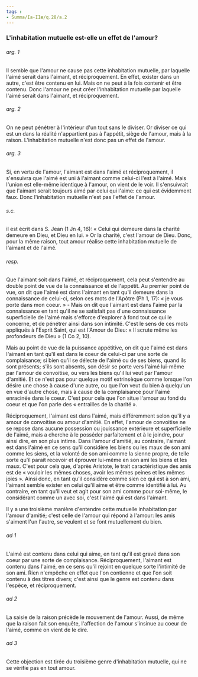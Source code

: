 ```yaml
---
tags : 
- Summa/Ia-IIæ/q.28/a.2
---
```


### L'inhabitation mutuelle est-elle un effet de l'amour?

###### arg. 1
Il semble que l'amour ne cause pas cette inhabitation mutuelle, par laquelle l'aimé serait dans l'aimant, et réciproquement. En effet, exister dans un autre, c'est être contenu en lui. Mais on ne peut à la fois contenir et être contenu. Donc l'amour ne peut créer l'inhabitation mutuelle par laquelle l'aimé serait dans l'aimant, et réciproquement. 

###### arg. 2
On ne peut pénétrer à l'intérieur d'un tout sans le diviser. Or diviser ce qui est un dans la réalité n'appartient pas à l'appétit, siège de l'amour, mais à la raison. L'inhabitation mutuelle n'est donc pas un effet de l'amour. 

###### arg. 3
Si, en vertu de l'amour, l'aimant est dans l'aimé et réciproquement, il s'ensuivra que l'aimé est uni à l'aimant comme celui-ci l'est à l'aimé. Mais l'union est elle-même identique à l'amour, on vient de le voir. Il s'ensuivrait que l'aimant serait toujours aimé par celui qui l'aime: ce qui est évidemment faux. Donc l'inhabitation mutuelle n'est pas l'effet de l'amour. 

###### s.c.
il est écrit dans S. Jean (1 Jn 4, 16): « Celui qui demeure dans la charité demeure en Dieu, et Dieu en lui. » Or la charité, c'est l'amour de Dieu. Donc, pour la même raison, tout amour réalise cette inhabitation mutuelle de l'aimant et de l'aimé. 

###### resp.
Que l'aimant soit dans l'aimé, et réciproquement, cela peut s'entendre au double point de vue de la connaissance et de l'appétit. Au premier point de vue, on dit que l'aimé est dans l'aimant en tant qu'il demeure dans la connaissance de celui-ci, selon ces mots de l'Apôtre (Ph 1, 17): « je vous porte dans mon coeur. » - Mais on dit que l'aimant est dans l'aimé par la connaissance en tant qu'il ne se satisfait pas d'une connaissance superficielle de l'aimé mais s'efforce d'explorer à fond tout ce qui le concerne, et de pénétrer ainsi dans son intimité. C'est le sens de ces mots appliqués à l'Esprit Saint, qui est l'Amour de Dieu: « Il scrute même les profondeurs de Dieu » (1 Co 2, 10). 

Mais au point de vue de la puissance appétitive, on dit que l'aimé est dans l'aimant en tant qu'il est dans le coeur de celui-ci par une sorte de complaisance; si bien qu'il se délecte de l'aimé ou de ses biens, quand ils sont présents; s'ils sont absents, son désir se porte vers l'aimé lui-même par l'amour de convoitise, ou vers les biens qu'il lui veut par l'amour d'amitié. Et ce n'est pas pour quelque motif extrinsèque comme lorsque l'on désire une chose à cause d'une autre, ou que l'on veut du bien à quelqu'un en vue d'autre chose, mais à cause de la complaisance pour l'aimé enracinée dans le coeur. C'est pour cela que l'on situe l'amour au fond du coeur et que l'on parle des « entrailles de la charité ». 

Réciproquement, l'aimant est dans l'aimé, mais différemment selon qu'il y a amour de convoitise ou amour d'amitié. En effet, l'amour de convoitise ne se repose dans aucune possession ou jouissance extérieure et superficielle de l'aimé, mais a cherche à le posséder parfaitement et à le joindre, pour ainsi dire, en son plus intime. Dans l'amour d'amitié, au contraire, l'aimant est dans l'aimé en ce sens qu'il considère les biens ou les maux de son ami comme les siens, et la volonté de son ami comme la sienne propre, de telle sorte qu'il parait recevoir et éprouver lui-même en son ami les biens et les maux. C'est pour cela que, d'après Aristote, le trait caractéristique des amis est de « vouloir les mêmes choses, avoir les mêmes peines et les mêmes joies ». Ainsi donc, en tant qu'il considère comme sien ce qui est à son ami, l'aimant semble exister en celui qu'il aime et être comme identifié à lui. Au contraire, en tant qu'il veut et agit pour son ami comme pour soi-même, le considérant comme un avec soi, c'est l'aimé qui est dans l'aimant. 

Il y a une troisième manière d'entendre cette mutuelle inhabitation par l'amour d'amitié; c'est celle de l'amour qui répond à l'amour: les amis s'aiment l'un l'autre, se veulent et se font mutuellement du bien. 

###### ad 1
L'aimé est contenu dans celui qui aime, en tant qu'il est gravé dans son coeur par une sorte de complaisance. Réciproquement, l'aimant est contenu dans l'aimé, en ce sens qu'il rejoint en quelque sorte l'intimité de son ami. Rien n'empêche en effet que l'on contienne et que l'on soit contenu à des titres divers; c'est ainsi que le genre est contenu dans l'espèce, et réciproquement. 

###### ad 2
La saisie de la raison précède le mouvement de l'amour. Aussi, de même que la raison fait son enquête, l'affection de l'amour s'insinue au coeur de l'aimé, comme on vient de le dire. 

###### ad 3
Cette objection est tirée du troisième genre d'inhabitation mutuelle, qui ne se vérifie pas en tout amour. 

